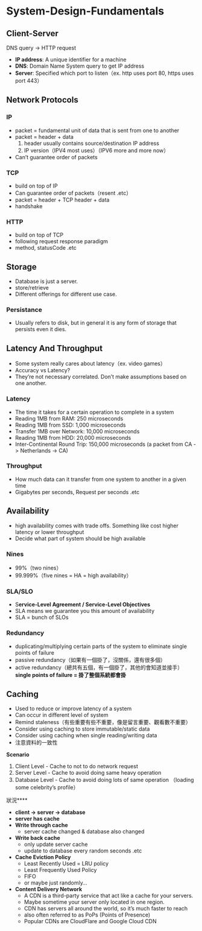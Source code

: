 # System-Design-Fundamentals

## Client-Server

DNS query → HTTP request

- **IP address**: A unique identifier for a machine
- **DNS**: Domain Name System query to get IP address
- **Server**: Specified which port to listen（ex. http uses port 80, https uses port 443）

## Network Protocols

### **IP**

- packet = fundamental unit of data that is sent from one to another
- packet = header + data
    1. header usually contains source/destination IP address 
    2. IP version（IPV4 most uses）（IPV6 more and more now）
- Can’t guarantee order of packets

### **TCP**

- build on top of IP
- Can guarantee order of packets（resent .etc）
- packet = header + TCP header + data
- handshake

### **HTTP**

- build on top of TCP
- following request response paradigm
- method, statusCode .etc

## Storage

- Database is just a server.
- store/retrieve
- Different offerings for different use case.

### Persistance

- Usually refers to disk, but in general it is any form of storage that persists even it dies.

## Latency And Throughput

- Some system really cares about latency（ex. video games）
- Accuracy vs Latency?
- They’re not necessary correlated. Don’t make assumptions based on one another.

### Latency

- The time it takes for a certain operation to complete in a system
- Reading 1MB from RAM: 250 microseconds
- Reading 1MB from SSD: 1,000 microseconds
- Transfer 1MB over Network: 10,000 microseconds
- Reading 1MB from HDD: 20,000 microseconds
- Inter-Continental Round Trip: 150,000 microseconds
(a packet from CA -> Netherlands -> CA)

### Throughput

- How much data can it transfer from one system to another in a given time
- Gigabytes per seconds, Request per seconds .etc

## Availability

- high availability comes with trade offs. Something like cost higher latency or lower throughput
- Decide what part of system should be high available

### **Nines**

- 99%（two nines）
- 99.999%（five nines = HA = high availability）

### **SLA/SLO**

- S**ervice-Level Agreement / Service-Level Objectives**
- SLA means we guarantee you this amount of availability
- SLA = bunch of SLOs

### **Redundancy**

- duplicating/multiplying certain parts of the system to eliminate single points of failure
- passive redundancy（如果有一個掛了，沒關係，還有很多個）
- active redundancy（總共有五個，有一個掛了，其他的會知道並接手）
**single points of failure = 掛了整個系統都會掛**

## **Caching**

- Used to reduce or improve latency of a system
- Can occur in different level of system
- Remind staleness（有些重要有些不重要，像是留言重要、觀看數不重要）
- Consider using caching to store immutable/static data
- Consider using caching when single reading/writing data
- 注意資料的一致性

**Scenario**

1. Client Level - Cache to not to do network request
2. Server Level - Cache to avoid doing same heavy operation
3. Database Level - Cache to avoid doing lots of same operation 
（loading some celebrity’s profile）

狀況****

- **client -> server -> database**
- **server has cache**
- **Write through cache**
    - server cache changed & database also changed
- **Write back cache**
    - only update server cache
    - update to database every random seconds .etc
- **Cache Eviction Policy**
    - Least Recently Used = LRU policy
    - Least Frequently Used Policy
    - FIFO
    - or maybe just randomly…
- **Content Delivery Network**
    - A CDN is a third-party service that act like a cache for your servers.
    - Maybe sometime your server only located in one region.
    - CDN has servers all around the world, so it’s much faster to reach
    - also often referred to as PoPs (Points of Presence)
    - Popular CDNs are CloudFlare and Google Cloud CDN
